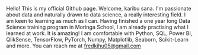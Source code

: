 Hello! This is my official Github page. Welcome, karibu sana.
I'm passionate about data and naturally drawn to data science, a really interesting field. I am keen to learning as much as I can.
Having finished a one year long Data Science training program in Moringa School, I am already practising what I learned at work. It is amazing!
I am comfortable with Python, SQL, Power BI, QlikSense, TensorFlow, PyTorch, Numpy, Matplotlib, Seaborn, Scikit-Learn and more.
You can reach me at fredkihu05@gmail.com

<!--
**fkihu/fkihu** is a ✨ _special_ ✨ repository because its `README.md` (this file) appears on your GitHub profile.

Here are some ideas to get you started:

- 🔭 I’m currently working on ...
- 🌱 I’m currently learning ...
- 👯 I’m looking to collaborate on ...
- 🤔 I’m looking for help with ...
- 💬 Ask me about ...
- 📫 How to reach me: ...
- 😄 Pronouns: ...
- ⚡ Fun fact: ...
-->
